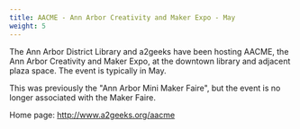 ```yaml
---
title: AACME - Ann Arbor Creativity and Maker Expo - May
weight: 5
---
```

The Ann Arbor District Library and a2geeks have been hosting
AACME, the Ann Arbor Creativity and Maker Expo, at the downtown
library and adjacent plaza space. The event is typically in May.

This was previously the "Ann Arbor Mini Maker Faire", but the
event is no longer associated with the Maker Faire.

Home page: http://www.a2geeks.org/aacme
